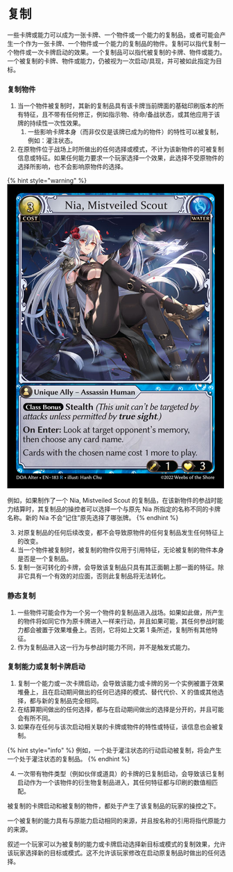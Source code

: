 # 复制

一些卡牌或能力可以成为一张卡牌、一个物件或一个能力的复制品，或者可能会产生一个作为一张卡牌、一个物件或一个能力的复制品的物件。复制可以指代复制一个物件或一次卡牌启动的效果。一个复制品可以指代被复制的卡牌、物件或能力。一个被复制的卡牌、物件或能力，仍被视为一次启动/具现，并可被如此指定为目标。

### 复制物件

1. 当一个物件被复制时，其新的复制品具有该卡牌当前牌面的基础印刷版本的所有特征，且不带有任何修正，例如指示物、待命/备战状态，或其他应用于该牌的持续性一次性效果。
   1. 一些影响卡牌本身（而非仅仅是该牌已成为的物件）的特性可以被复制，例如：灌注状态。
2. 在原物件位于战场上时所做出的任何选择或模式，不计为该新物件的可被复制信息或特征。如果任何能力要求一个玩家选择一个效果，此选择不受原物件的选择所影响，也不会影响原物件的选择。

{% hint style="warning" %}
![](<../../.gitbook/assets/image (3).png>)

例如，如果制作了一个 Nia, Mistveiled Scout 的复制品，在该新物件的参战时能力结算时，其复制品的操控者可以选择一个与原先 Nia 所指定的名称不同的卡牌名称。新的 Nia 不会“记住”原先选择了哪张牌。
{% endhint %}

3. 对原复制品的任何后续改变，都不会导致原物件的任何复制品发生任何特征上的改变。
4. 当一个物件被复制时，被复制的物件仅用于引用特征，无论被复制的物件本身是否是一个复制品。
5. 复制一张可转化的卡牌，会导致该复制品只具有其正面朝上那一面的特征。除非它具有一个有效的对应面，否则此复制品将无法转化。

### 静态复制

1. 一些物件可能会作为一个另一个物件的复制品进入战场。如果如此做，所产生的物件将如同它作为原卡牌进入一样来行动，并且如果可能，其任何参战时能力都会被置于效果堆叠上。否则，它将如上文第 1 条所述，复制所有其他特征。
2. 作为复制品进入这一行为与参战时能力不同，并不是触发式能力。

### 复制能力或复制卡牌启动

1. 复制一个能力或一次卡牌启动，会导致该能力或卡牌的另一个实例被置于效果堆叠上，且在启动期间做出的任何已选择的模式、替代代价、X 的值或其他选择，都与新的复制品完全相同。
2. 在结算期间做出的任何选择，都与在启动期间做出的选择是分开的，并且可能会有所不同。
3. 如果存在任何与该次启动相关联的卡牌或物件的特性或特征，该信息也会被复制。

{% hint style="info" %}
例如，一个处于灌注状态的行动启动被复制，将会产生一个处于灌注状态的复制品。
{% endhint %}

4. 一次带有物件类型（例如伙伴或道具）的卡牌的已复制启动，会导致该已复制启动作为一个该物件的衍生物复制品进入，其任何特征都与印刷的数值相匹配。

被复制的卡牌启动和被复制的物件，都处于产生了该复制品的玩家的操控之下。

一个被复制的能力具有与原能力启动相同的来源，并且按名称的引用将指代原能力的来源。

叙述一个玩家可以为被复制的能力或卡牌启动选择新目标或模式的复制效果，允许该玩家选择新的目标或模式。这不允许该玩家修改在启动原复制品时做出的任何选择。
